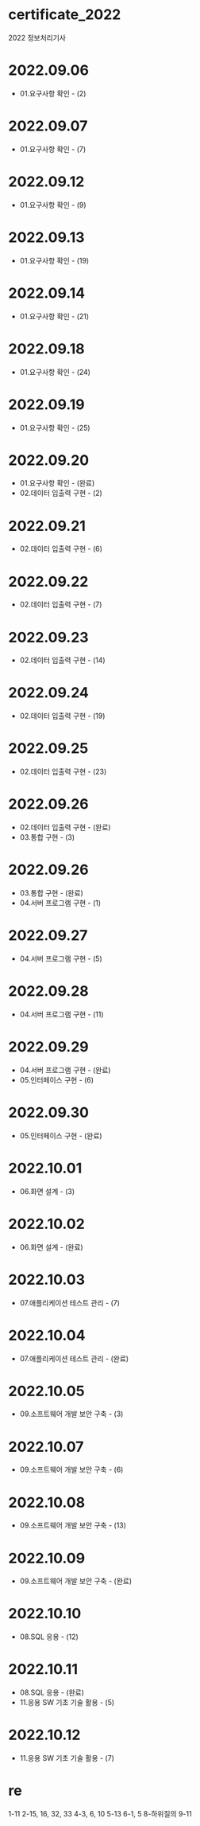 # certificate_2022
2022 정보처리기사

# 2022.09.06
- 01.요구사항 확인 - (2)

# 2022.09.07
- 01.요구사항 확인 - (7)

# 2022.09.12
- 01.요구사항 확인 - (9)

# 2022.09.13
- 01.요구사항 확인 - (19)

# 2022.09.14
- 01.요구사항 확인 - (21)

# 2022.09.18
- 01.요구사항 확인 - (24)

# 2022.09.19
- 01.요구사항 확인 - (25)

# 2022.09.20
- 01.요구사항 확인 - (완료)
- 02.데이터 입출력 구현 - (2)

# 2022.09.21
- 02.데이터 입출력 구현 - (6)

# 2022.09.22
- 02.데이터 입출력 구현 - (7)

# 2022.09.23
- 02.데이터 입출력 구현 - (14)

# 2022.09.24
- 02.데이터 입출력 구현 - (19)

# 2022.09.25
- 02.데이터 입출력 구현 - (23)

# 2022.09.26
- 02.데이터 입출력 구현 - (완료)
- 03.통합 구현 - (3)

# 2022.09.26
- 03.통합 구현 - (완료)
- 04.서버 프로그램 구현 - (1)

# 2022.09.27
- 04.서버 프로그램 구현 - (5)

# 2022.09.28
- 04.서버 프로그램 구현 - (11)

# 2022.09.29
- 04.서버 프로그램 구현 - (완료)
- 05.인터페이스 구현 - (6)

# 2022.09.30
- 05.인터페이스 구현 - (완료)

# 2022.10.01
- 06.화면 설계 - (3)

# 2022.10.02
- 06.화면 설계 - (완료)

# 2022.10.03
- 07.애플리케이션 테스트 관리 - (7)

# 2022.10.04
- 07.애플리케이션 테스트 관리 - (완료)

# 2022.10.05
- 09.소프트웨어 개발 보안 구축 - (3)

# 2022.10.07
- 09.소프트웨어 개발 보안 구축 - (6)

# 2022.10.08
- 09.소프트웨어 개발 보안 구축 - (13)

# 2022.10.09
- 09.소프트웨어 개발 보안 구축 - (완료)

# 2022.10.10
- 08.SQL 응용 - (12)

# 2022.10.11
- 08.SQL 응용 - (완료)
- 11.응용 SW 기초 기술 활용 - (5)

# 2022.10.12
- 11.응용 SW 기초 기술 활용 - (7)


# re
1-11
2-15, 16, 32, 33
4-3, 6, 10
5-13
6-1, 5
8-하위질의
9-11